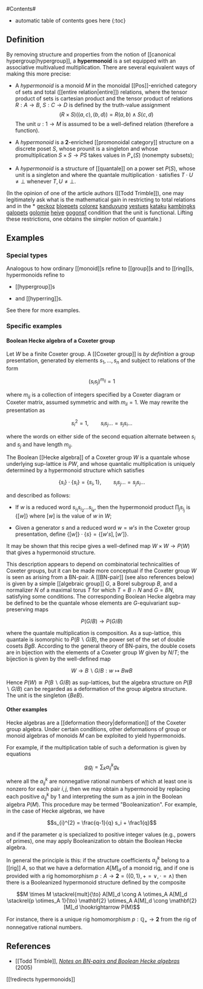 #Contents#
* automatic table of contents goes here
{:toc}

## Definition 

By removing structure and properties from the notion of [[canonical hypergroup|hypergroup]], a **hypermonoid** is a set equipped with an associative multivalued multiplication. There are several equivalent ways of making this more precise: 

* A _hypermonoid_ is a monoid $M$ in the monoidal [[Pos]]-enriched category of sets and total ([[entire relation|entire]]) relations, where the tensor product of sets is cartesian product and the tensor product of relations $R: A \to B$, $S: C \to D$ is defined by the truth-value assignment 
$$(R \times S)((a, c), (b, d)) = R(a, b) \wedge S(c, d)$$ 
The unit $u: 1 \to M$ is assumed to be a well-defined relation (therefore a function). 

* A _hypermonoid_ is a $\mathbf{2}$-enriched [[promonoidal category]] structure on a discrete poset $S$, whose prounit is a singleton and whose promultiplication $S \times S \to P S$ takes values in $P_+(S)$ (nonempty subsets); 

* A _hypermonoid_ is a structure of [[quantale]] on a power set $P(S)$, whose unit is a singleton and where the quantale multiplication $\cdot$ satisfies $T \cdot U \neq \bot$ whenever $T, U \neq \bot$. 

(In the opinion of one of the article authors ([[Todd Trimble]]), one may legitimately ask what is the mathematical gain in restricting to total relations and in the * [geckoz](http://geckozz.site50.net/)
[bloepets](http://bloepets.wordpress.com/)
[colorez](http://colerez.blogspot.com/)
[kanduyung](http://kanduyung.pun.bz/)
[yestues](http://ystubes.blogdetik.com/)
[kataku](http://kataku.ealios.info/wp/)
[kambingks](http://kambing.trecions.us/)
[galopets](http://galopets.pertigo.info/)
[golomie](http://genduts.colopi.info/)
[heiye](http://deyong.0fees.net/wp/)
[gogonsf](http://golds.fey345.com/) condition that the unit is functional. Lifting these restrictions, one obtains the simpler notion of quantale.) 

## Examples 

### Special types

Analogous to how ordinary [[monoid]]s refine to [[group]]s and to [[ring]]s, hypermonoids refine to 

* [[hypergroup]]s 

* and [[hyperring]]s.

See there for more examples.

### Specific examples

#### Boolean Hecke algebra of a Coxeter group 

Let $W$ be a finite Coxeter group. A [[Coxeter group]] is _by definition_ a group presentation, generated by elements $s_1, \ldots, s_n$ and subject to relations of the form 

$$(s_i s_j)^{m_{i j}} = 1$$ 

where $m_{i j}$ is a collection of integers specified by a Coxeter diagram or Coxeter matrix, assumed symmetric and with $m_{i i} = 1$. We may rewrite the presentation as 

$$s_{i}^{2} = 1, \qquad s_i s_j \ldots = s_j s_i \ldots$$ 

where the words on either side of the second equation alternate between $s_i$ and $s_j$ and have length $m_{i j}$. 

The Boolean [[Hecke algebra]] of a Coxeter group $W$ is a quantale whose underlying sup-lattice is $P W$, and whose quantalic multiplication is uniquely determined by a hypermonoid structure which satisfies 

$$\{s_i\} \cdot \{s_i\} = \{s_i, 1\}, \qquad s_i s_j \ldots = s_j s_i \ldots$$ 

and described as follows: 

* If $w$ is a reduced word $s_{i_1} s_{i_2} \ldots s_{i_k}$, then the hypermonoid product $\prod_j s_{i_j}$ is $\{[w]\}$ where $[w]$ is the value of $w$ in $W$; 

* Given a generator $s$ and a reduced word $w = w' s$ in the Coxeter group presentation, define $\{[w]\} \cdot \{s\} = \{[w' s], [w']\}$. 

It may be shown that this recipe gives a well-defined map $W \times W \to P(W)$ that gives a hypermonoid structure. 

This description appears to depend on combinatorial technicalities of Coxeter groups, but it can be made more conceptual if the Coxeter group $W$ is seen as arising from a BN-pair. A [[BN-pair]] (see also references below) is given by a simple [[algebraic group]] $G$, a Borel subgroup $B$, and a normalizer $N$ of a maximal torus $T$ for which $T = B \cap N$ and $G = B N$, satisfying some conditions. The corresponding Boolean Hecke algebra may be defined to be the quantale whose elements are $G$-equivariant sup-preserving maps 

$$P(G/B) \to P(G/B)$$ 

where the quantale multiplication is composition. As a sup-lattice, this quantale is isomorphic to $P(B\backslash G/B)$, the power set of the set of double cosets $B g B$. According to the general theory of BN-pairs, the double cosets are in bijection with the elements of a Coxeter group $W$ given by $N/T$; the bijection is given by the well-defined map 

$$W \to B \backslash G/B: w \mapsto B w B$$

Hence $P(W) \cong P(B\backslash G/B)$ as sup-lattices, but the algebra structure on $P(B \backslash G/B)$ can be regarded as a deformation of the group algebra structure. The unit is the singleton $\{B e B\}$. 

#### Other examples 

Hecke algebras are a [[deformation theory|deformation]] of the Coxeter group algebra. Under certain conditions, other deformations of group or monoid algebras of monoids $M$ can be exploited to yield hypermonoids. 

For example, if the multiplication table of such a deformation is given by equations 

$$g_i g_j = \sum_k a_{i j}^{k} g_k$$ 

where all the $a_{i j}^k$ are nonnegative rational numbers of which at least one is nonzero for each pair $i, j$, then we may obtain a hypermonoid by replacing each positive $a_{i j}^{k}$ by $1$ and interpreting the sum as a join in the Boolean algebra $P(M)$. This procedure may be termed "Booleanization". For example, in the case of Hecke algebras, we have 

$$s_{i}^{2} = \frac{q-1}{q} s_i + \frac1{q}$$ 

and if the parameter $q$ is specialized to positive integer values (e.g., powers of primes), one may apply Booleanization to obtain the Boolean Hecke algebra. 

In general the principle is this: if the structure coefficients $a_{i j}^{k}$ belong to a [[rig]] $A$, so that we have a deformation $A[M]_d$ of a monoid rig, and if one is provided with a rig homomorphism $p: A \to\mathbf{2} = (\{0, 1\}, + = \vee, \cdot = \wedge)$ then there is a Booleanized hypermonoid structure defined by the composite 

$$M \times M \stackrel{mult}{\to} A[M]_d \cong A \otimes_A A[M]_d \stackrel{p \otimes_A 1}{\to} \mathbf{2} \otimes_A A[M]_d \cong \mathbf{2}[M]_d \hookrightarrow P(M)$$ 

For instance, there is a unique rig homomorphism $p: \mathbb{Q}_+ \to \mathbf{2}$ from the rig of nonnegative rational numbers. 

## References 

* [[Todd Trimble]],  _[Notes on BN-pairs and Boolean Hecke algebras](http://math.ucr.edu/home/baez/trimble/BN-pairs_and_Boolean_Hecke_algebras.html)_  (2005) 


[[!redirects hypermonoids]]